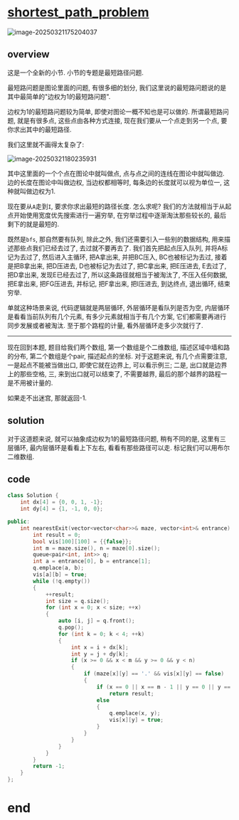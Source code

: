 # [shortest_path_problem](https://leetcode.cn/problems/nearest-exit-from-entrance-in-maze)

![image-20250321175204037](https://md-wind.oss-cn-nanjing.aliyuncs.com/md/20250321175204296.png)

## overview

这是一个全新的小节.   小节的专题是最短路径问题. 

最短路问题是图论里面的问题, 有很多细的划分, 我们这里说的最短路问题说的是其中最简单的"边权为1的最短路问题".

边权为1的最短路问题较为简单, 即使对图论一概不知也是可以做的.   所谓最短路问题, 就是有很多点, 这些点由各种方式连接, 现在我们要从一个点走到另一个点, 要你求出其中的最短路径. 

我们这里就不画得太复杂了:

![image-20250321180235931](https://md-wind.oss-cn-nanjing.aliyuncs.com/md/20250321180235984.png)

其中这里面的一个个点在图论中就叫做点, 点与点之间的连线在图论中就叫做边. 边的长度在图论中叫做边权, 当边权都相等时, 每条边的长度就可以视为单位一, 这种就叫做边权为1.

现在要从`A`走到`I`, 要求你求出最短的路径长度.  怎么求呢?   我们的方法就相当于从起点开始使用宽度优先搜索进行一遍穷举, 在穷举过程中逐渐淘汰那些较长的, 最后剩下的就是最短的.

既然是`bfs`, 那自然要有队列, 除此之外, 我们还需要引入一些别的数据结构, 用来描述那些点我们已经去过了, 去过就不要再去了.              我们首先把起点压入队列, 并将A标记为去过了, 然后进入主循环,           把A拿出来, 并把BC压入, BC也被标记为去过,                 接着是把B拿出来, 把D压进去, D也被标记为去过了, 把C拿出来, 把E压进去, E去过了,                     把D拿出来, 发现E已经去过了, 所以这条路径就相当于被淘汰了, 不压入任何数据, 把E拿出来, 把FG压进去, 并标记,                        把F拿出来, 把I压进去, 到达终点, 退出循环, 结束穷举.

单就这种场景来说, 代码逻辑就是两层循环, 外层循环是看队列是否为空, 内层循环是看看当前队列有几个元素, 有多少元素就相当于有几个方案, 它们都需要再进行同步发展或者被淘汰.         至于那个路程的计量, 看外层循环走多少次就行了.

---------

现在回到本题, 题目给我们两个数组, 第一个数组是个二维数组, 描述区域中墙和路的分布, 第二个数组是个pair, 描述起点的坐标.    对于这题来说, 有几个点需要注意, 一是起点不能被当做出口, 即使它就在边界上, 可以看示例三; 二是, 出口就是边界上的那些空格, 三, 来到出口就可以结束了, 不需要越界, 最后的那个越界的路程一是不用被计量的.

如果走不出迷宫, 那就返回-1.

## solution

对于这道题来说, 就可以抽象成边权为1的最短路径问题, 稍有不同的是, 这里有三层循环, 最内层循环是看看上下左右, 看看有那些路径可以走.   标记我们可以用布尔二维数组.

## code

```cpp
class Solution {
    int dx[4] = {0, 0, 1, -1};
    int dy[4] = {1, -1, 0, 0};

public:
    int nearestExit(vector<vector<char>>& maze, vector<int>& entrance) {
        int result = 0;
        bool vis[100][100] = {{false}};
        int m = maze.size(), n = maze[0].size();
        queue<pair<int, int>> q;
        int a = entrance[0], b = entrance[1];
        q.emplace(a, b);
        vis[a][b] = true;
        while (!q.empty()) 
        {
            ++result;
            int size = q.size();
            for (int x = 0; x < size; ++x) 
            {
                auto [i, j] = q.front();
                q.pop();
                for (int k = 0; k < 4; ++k) 
                {
                    int x = i + dx[k];
                    int y = j + dy[k];
                    if (x >= 0 && x < m && y >= 0 && y < n) 
                    {
                        if (maze[x][y] == '.' && vis[x][y] == false) 
                        {
                            if (x == 0 || x == m - 1 || y == 0 || y == n - 1) 
                                return result;
                            else 
                            {
                                q.emplace(x, y);
                                vis[x][y] = true;
                            }
                        }
                    }
                }
            }
        }
        return -1;
    }
};
```

# end